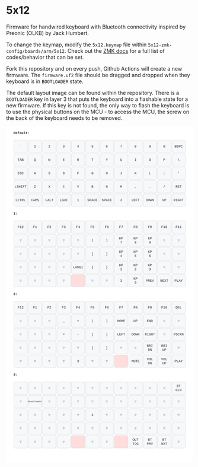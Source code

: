# 5x12

Firmware for handwired keyboard with Bluetooth connectivity inspired by Preonic (OLKB) by Jack Humbert.

To change the keymap, modify the `5x12.keymap` file within `5x12-zmk-config/boards/arm/5x12`. Check out the [ZMK docs](https://zmk.dev/docs/codes) for a full list of codes/behavior that can be set.

Fork this repository and on every push, Github Actions will create a new firmware. The `firmware.uf2` file should be dragged and dropped when they keyboard is in `BOOTLOADER` state.

The default layout image can be found within the repository. There is a `BOOTLOADER` key in layer 3 that puts the keyboard into a flashable state for a new firmware. If this key is not found, the only way to flash the keyboard is to use the physical buttons on the MCU - to access the MCU, the screw on the back of the keyboard needs to be removed.

![5x12 Keymap](./keymap.ortho.svg)

